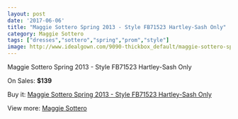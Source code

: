```yaml
---
layout: post
date: '2017-06-06'
title: "Maggie Sottero Spring 2013 - Style FB71523 Hartley-Sash Only"
category: Maggie Sottero
tags: ["dresses","sottero","spring","prom","style"]
image: http://www.idealgown.com/9090-thickbox_default/maggie-sottero-spring-2013-style-fb71523-hartley-sash-only.jpg
---
```

Maggie Sottero Spring 2013 - Style FB71523 Hartley-Sash Only

On Sales: **$139**
<a href="https://www.idealgown.com/en/maggie-sottero/3796-maggie-sottero-spring-2013-style-fb71523-hartley-sash-only.html"><amp-img layout="responsive" width="600" height="600" src="//www.idealgown.com/9090-thickbox_default/maggie-sottero-spring-2013-style-fb71523-hartley-sash-only.jpg" alt="Maggie Sottero Spring 2013 - Style FB71523 Hartley-Sash Only 0" /></a>

Buy it: [Maggie Sottero Spring 2013 - Style FB71523 Hartley-Sash Only](https://www.idealgown.com/en/maggie-sottero/3796-maggie-sottero-spring-2013-style-fb71523-hartley-sash-only.html "Maggie Sottero Spring 2013 - Style FB71523 Hartley-Sash Only")

View more: [Maggie Sottero](https://www.idealgown.com/en/45-maggie-sottero "Maggie Sottero")